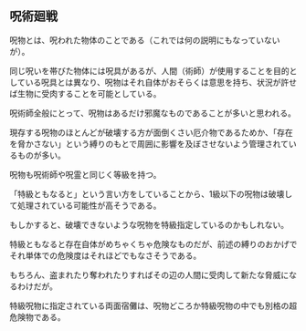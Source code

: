 ## 呪術廻戦

呪物とは、呪われた物体のことである（これでは何の説明にもなっていないが）。

同じ呪いを帯びた物体には呪具があるが、人間（術師）が使用することを目的としている呪具とは異なり、呪物はそれ自体がおそらくは意思を持ち、状況が許せば生物に受肉することを可能としている。

呪術師全般にとって、呪物はあるだけ邪魔なものであることが多いと思われる。

現存する呪物のほとんどが破壊する方が面倒くさい厄介物であるためか、「存在を脅かさない」という縛りのもとで周囲に影響を及ぼさせないよう管理されているものが多い。

呪物も呪術師や呪霊と同じく等級を持つ。

「特級ともなると」という言い方をしていることから、1級以下の呪物は破壊して処理されている可能性が高そうである。

もしかすると、破壊できないような呪物を特級指定しているのかもしれない。

特級ともなると存在自体がめちゃくちゃ危険なものだが、前述の縛りのおかげでそれ単体での危険度はそれほどでもなさそうである。

もちろん、盗まれたり奪われたりすればその辺の人間に受肉して新たな脅威になるわけだが。

特級呪物に指定されている両面宿儺は、呪物どころか特級呪物の中でも別格の超危険物である。
